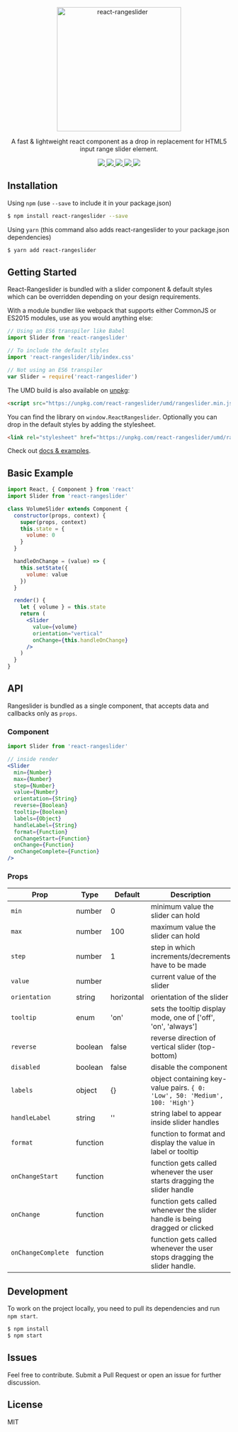 <p align="center">
  <a href="https://DerinMavi.github.io/react-rangeslider/">
    <img alt="react-rangeslider" src="https://github.com/DerinMavi/react-rangeslider/blob/master/docs/images/rangeslider_dark.png" width="280">
  </a>
</p>

<p align="center">
  A fast & lightweight react component as a drop in replacement for HTML5 input range slider element.
</p>

<p align="center">
  <a href="https://www.npmjs.org/package/react-rangeslider">
    <img src="https://img.shields.io/npm/v/react-rangeslider.svg?style=flat-square">
  </a>
  <a href="https://github.com/DerinMavi/react-rangeslider/blob/master/LICENSE">
    <img src="https://img.shields.io/github/license/DerinMavi/react-rangeslider.svg">
  </a>
  <a href="https://travis-ci.org/DerinMavi/react-rangeslider">
    <img src="https://api.travis-ci.org/DerinMavi/react-rangeslider.svg">
  </a>
  <a href="http://standardjs.com">
    <img src="https://img.shields.io/badge/code%20style-standard-brightgreen.svg" />
  </a>
  <a href="https://www.npmjs.org/package/react-rangeslider">
    <img src="http://img.shields.io/npm/dm/react-rangeslider.svg?style=flat-square">
  </a>
</p>

## Installation
Using `npm` (use `--save` to include it in your package.json)

```bash
$ npm install react-rangeslider --save
```

Using `yarn` (this command also adds react-rangeslider to your package.json dependencies)

```bash
$ yarn add react-rangeslider
```


## Getting Started
React-Rangeslider is bundled with a slider component & default styles which can be overridden depending on your design requirements.

With a module bundler like webpack that supports either CommonJS or ES2015 modules, use as you would anything else:

```js
// Using an ES6 transpiler like Babel
import Slider from 'react-rangeslider'

// To include the default styles
import 'react-rangeslider/lib/index.css'

// Not using an ES6 transpiler
var Slider = require('react-rangeslider')
```

The UMD build is also available on [unpkg][unpkg]:

```html
<script src="https://unpkg.com/react-rangeslider/umd/rangeslider.min.js"></script>
```

You can find the library on `window.ReactRangeslider`. Optionally you can drop in the default styles by adding the stylesheet.
```html
<link rel="stylesheet" href="https://unpkg.com/react-rangeslider/umd/rangeslider.min.css" />
```
Check out [docs & examples](https://DerinMavi.github.io/react-rangeslider).

## Basic Example

```jsx
import React, { Component } from 'react'
import Slider from 'react-rangeslider'

class VolumeSlider extends Component {
  constructor(props, context) {
    super(props, context)
    this.state = {
      volume: 0
    }
  }

  handleOnChange = (value) => {
    this.setState({
      volume: value
    })
  }

  render() {
    let { volume } = this.state
    return (
      <Slider
        value={volume}
        orientation="vertical"
        onChange={this.handleOnChange}
      />
    )
  }
}
```


## API
Rangeslider is bundled as a single component, that accepts data and callbacks only as `props`.

### Component
```jsx
import Slider from 'react-rangeslider'

// inside render
<Slider
  min={Number}
  max={Number}
  step={Number}
  value={Number}
  orientation={String}
  reverse={Boolean}
  tooltip={Boolean}
  labels={Object}
  handleLabel={String}
  format={Function}
  onChangeStart={Function}
  onChange={Function}
  onChangeComplete={Function}
/>
```

### Props
Prop   	 			 |  Type      |  Default      |  Description
---------   	 |  -------   |  -------      |  -----------
`min`     		 |  number    |  0				   	|  minimum value the slider can hold
`max`    			 |  number    |  100				  |  maximum value the slider can hold
`step` 				 |  number    |  1          	|  step in which increments/decrements have to be made
`value`        |  number    |               |  current value of the slider
`orientation`  |  string    |  horizontal   |  orientation of the slider
`tooltip`      |  enum   |  'on'         |  sets the tooltip display mode, one of ['off', 'on', 'always']
`reverse`  		 |  boolean   |  false			  |  reverse direction of vertical slider (top-bottom)
`disabled`  		 |  boolean   |  false			  |  disable the component
`labels`       |  object    |  {}           |  object containing key-value pairs. `{ 0: 'Low', 50: 'Medium', 100: 'High'}`
`handleLabel`  |  string    |  ''           |  string label to appear inside slider handles
`format`     |  function  |               |  function to format and display the value in label or tooltip
`onChangeStart`  	 |  function  |               |  function gets called whenever the user starts dragging the slider handle
`onChange`  	 |  function  |               |  function gets called whenever the slider handle is being dragged or clicked
`onChangeComplete`     |  function  |               |  function gets called whenever the user stops dragging the slider handle.


## Development
To work on the project locally, you need to pull its dependencies and run `npm start`.

```bash
$ npm install
$ npm start
```

## Issues
Feel free to contribute. Submit a Pull Request or open an issue for further discussion.

## License
MIT


[npm_img]: https://img.shields.io/npm/v/react-rangeslider.svg?style=flat-square
[npm_site]: https://www.npmjs.org/package/react-rangeslider
[license_img]: https://img.shields.io/github/license/DerinMavi/react-rangeslider.svg
[license_site]: https://github.com/DerinMavi/react-rangeslider/blob/master/LICENSE
[npm_dm_img]: http://img.shields.io/npm/dm/react-rangeslider.svg?style=flat-square
[npm_dm_site]: https://www.npmjs.org/package/react-rangeslider
[trav_img]: https://api.travis-ci.org/DerinMavi/react-rangeslider.svg
[trav_site]: https://travis-ci.org/DerinMavi/react-rangeslider
[std_img]: https://img.shields.io/badge/code%20style-standard-brightgreen.svg
[std_site]: http://standardjs.com
[unpkg]: https://unpkg.com/react-rangeslider/umd/ReactRangeslider.min.js
